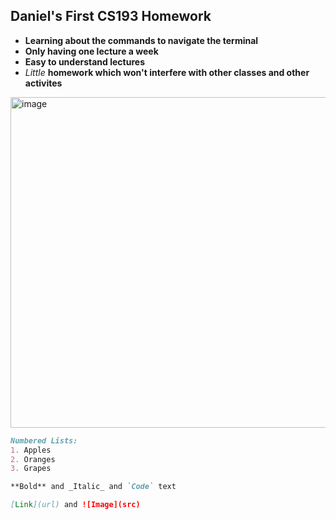 ## Daniel's First CS193 Homework
- **Learning about the commands to navigate the terminal**
- **Only having one lecture a week**
- **Easy to understand lectures**
- _Little_ **homework which won't interfere with other classes and other activites**

<img width="1080" height="529" alt="image" src="https://github.com/user-attachments/assets/16d9f4b2-f34d-415c-92c3-3b6fdfc2373e" />

```markdown
Numbered Lists:
1. Apples
2. Oranges
3. Grapes

**Bold** and _Italic_ and `Code` text

[Link](url) and ![Image](src)
```


